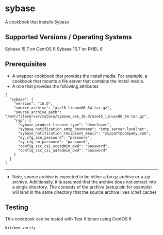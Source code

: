 # sybase

A cookbook that installs Sybase

## Supported Versions / Operating Systems

Sybase 15.7 on CentOS 6
Sybase 15.7 on RHEL 6

## Prerequisites

- A wrapper cookbook that provides the install media. For example, a cookbook that mounts a file server that contains the install media.
- A role that provides the following attributes
```
{
  "sybase": {
    "version": "16.0",
    "source_archive": "ase16_linuxx86_64.tar.gz",
    "source_archive_path": "/mnt/fileserver/sybase/sybase_ase_16.0/ase16_linuxx86_64.tar.gz",
    "rsp": {
      "sybase_product_license_type": "developer",
      "sybase_notification_smtp_hostname": "smtp.server.localnet",
      "sybase_notification_recipient_email": "support@company.com",
      "sy_cfg_ase_password": "password",
      "sy_cfg_sm_password": "password",
      "config_scc_csi_sccadmin_pwd": "password",
      "config_scc_csi_uafadmin_pwd": "password"
    }
  }
}
```
---
* Note, source archive is expected to be either a tar.gz archive or a zip archive. Additionally, it is assumed that the archive does not extract into a single directory. The contents of the archive (setup.bin for example) will land in the same directory that the source
archive lives (chef cache)


## Testing

This cookbook can be tested with Test Kitchen using CentOS 6
```
kitchen verify
```
